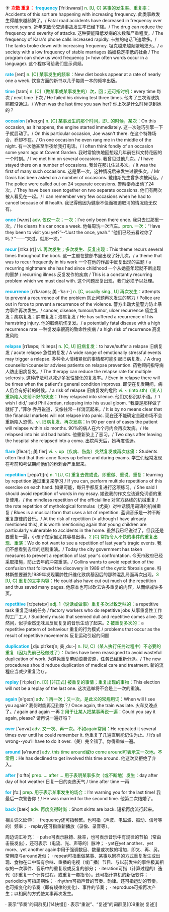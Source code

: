 ☀ <font color="red">**次数 重复：**</font>
<font color="sky blue">**frequency**</font> [ˈfri:kwənsi]
<font color="rgb(227, 108, 9)">n. [U, C] 某事的发生率、重复率：</font>Accidents of this sort are happening with increasing frequency. 此类事故发生得越来越频繁了。/ Fatal road accidents have decreased in frequency over recent years. 近年来致命交通事故发生率已经下降。/ The drug can reduce the frequency and severity of attacks. 这种要能降低发病的次数和严重程度。/ The frequency of Kara's phone calls increased rapidly. 卡拉的电话飞速增多。/ The tanks broke down with increasing frequency. 坦克越来越频繁地熄火。/ a society with a low frequency of stable marriages 婚姻稳定率低的社会 / The program can show us word frequency (= how often words occur in a language). 这个程序可给我们显示词频。

<font color="sky blue">**rate**</font> [reɪt] 
<font color="rgb(227, 108, 9)">n. [C] 某事发生的频率：</font>New diet books appear at a rate of nearly one a week. 饮食方面的新书以几乎每周一本的频率出版。

<font color="sky blue">**time**</font> [taɪm] 
<font color="rgb(227, 108, 9)">n. [C]（做某事或某事发生的）次，回；还可指时机：</font>every time 每次 / next time 下次 / He failed his driving test three times. 他考了三次驾驶执照都没通过。/ When was the last time you saw her? 你上次是什么时候见到她的？
             
<font color="sky blue">**occasion**</font> [əˈkeɪʒn]
<font color="rgb(227, 108, 9)">n. [C] 某事发生的那个时间，即…的时候，某次：</font>On this occasion, as it happens, the engine started immediately. 这一次碰巧引擎一下子就启动了。/ On this particular occasion, Joe wasn't there. 在这个特殊场合，乔却不在。/ On one occasion he even rang me in the middle of the night. 有一次他甚至半夜给我打电话。/ I often think fondly of an occasion some years ago at Covent Garden. 我时常愉快地回想起几年前在科文特花园的一个时刻。/ I've met him on several occasions. 我曾见过他几次。/ I have stayed there on a number of occasions. 我曾在那儿住过多次。/ It was the first of many such occasions. 这是第一次，这种情况后来发生过很多次。/ Mr Davis has been asked on a number of occasions. 戴维斯先生曾多次被问及。/ The police were called out on 24 separate occasions. 警察奉命出动了24次。/ They have been seen together on two separate occasions. 他们有两次被人看见在一起。/ I can remember very few occasions when he had to cancel because of ill health. 我记得他因为健康不佳而被迫取消的情况绝无仅有。         

<font color="sky blue">**once**</font> [wʌns] 
<font color="rgb(227, 108, 9)">adv. 仅仅一次；一次：</font>I’ve only been there once. 我只去过那里一次。/ He cleans his car once a week. 他每周洗一次汽车。<font color="rgb(227, 108, 9)">pron. 一次：</font>“Have they been to visit you yet?”--“Just the once, yeah.” “他们已经去看过你了吗？”——“来过，就那一次。”
                      
<font color="sky blue">**recur**</font> [rɪˈkɜ:(r)]
<font color="rgb(227, 108, 9)">vi. 再次发生；多次发生、反复出现：</font>This theme recurs several times throughout the book. 这一主题在整部书里出现了好几次。/ a theme that was to recur frequently in his work 一个在他的作品中反复出现的主题 / a recurring nightmare she has had since childhood 一个从她童年起就不断出现的噩梦 / recurring illness 反复发作的疾病 / This is a constantly recurring problem which we must deal with. 这个问题反复出现，我们必须予以处理。

<font color="sky blue">**recurrence**</font> [rɪˈkʌrəns; 美 -ˈkɜ:r-]
<font color="rgb(227, 108, 9)">n. [C, usually sing., U] 再次发生：</font>attempts to prevent a recurrence of the problem 防止问题再次发生的努力 / Police are out in force to prevent a recurrence of the violence. 警方出动大量警力防止暴力事件再次发生。/ cancer, disease, tumour/tumor, ulcer recurrence 癌症复发；疾病复发；肿瘤复发；溃疡复发 / He has suffered a recurrence of his hamstring injury. 他的腘绳肌伤复发。/ a potentially fatal disease with a high recurrence rate 一种复发率很高的致命性疾病 / a high risk of recurrence 高复发风险
                      
<font color="sky blue">**relapse**</font> [rɪˈlæps; ˈri:læps]
<font color="rgb(227, 108, 9)">n. [C, U] 旧病复发：</font>to have/suffer a relapse 旧病复发 / acute relapse 急性的复发 / A wide range of emotionally stressful events may trigger a relapse. 多种令人情绪紧张的事情都可能引起旧病复发。/ A drug counsellor/counselor advises patients on relapse prevention. 药物顾问指导病人防止旧病复发。/ The therapy can reduce the relapse rate for multiple sclerosis. 这种疗法可以减少多发性硬化的复发率。/ Even in relapse there will be times when the patient's general condition improves. 即便在复发期间，病人仍会有好转的时候。/ a risk of relapse 旧病复发的危险 <font color="rgb(227, 108, 9)">vi. ~ (into sth)（某人）重新陷入先前不好的状态：</font>They relapsed into silence. 他们又都沉默不语。/ 'I wish I did,' said Phil Jordan, relapsing into his usual gloom. “我要是那样做了就好了，”菲尔·乔丹说道，又像往常一样消沉起来。/ It is by no means clear that the financial markets will not relapse into panic. 现在还不能确定金融市场不会重新陷入恐慌。<font color="rgb(227, 108, 9)">vi. 旧病复发、再次发病：</font>In 90 per cent of cases the patient will relapse within six months. 90%的病人在六个月内会再次发病。/ He relapsed into his old bad habits. 他重新染上了恶习。/ Two days after leaving the hospital she relapsed into a coma. 出院两天后，她再度昏迷。
           
<font color="sky blue">**flare**</font> [fleə(r); 美 fler]
<font color="rgb(227, 108, 9)">vi. ~ up（疾病、伤势）突然复发或再次疼痛：</font>Students often find that their acne flares up before and during exams. 学生们经常发现在考前和考试期间他们的粉刺会严重起来。

<font color="sky blue">**repetition**</font> [ˌrepəˈtɪʃn]
<font color="rgb(227, 108, 9)">n. 1 [U, C] 重复去做或说，即重做、重说、重复：</font>learning by repetition 通过重复来学习 / If you can, perform multiple repetitions of this exercise on each hand. 如果可能，每只手都反复进行这项练习。/ She said I should avoid repetition of words in my essay. 她说我的作文应该避免词语的重复使用。/ the mindless repetition of the official line 对官方路线的机械重复 / the rote repetition of mythological formulas（尤美）对神话惯用词语的机械重复 / Blues is a musical form that uses a lot of repetition. 蓝调音乐是一种不断重复旋律的音乐。/ At the risk of repetition (= although I have already mentioned this), it is worth mentioning again that young children are particularly vulnerable to accidents in the home. 虽然我已经说过了，但我还是要重复一遍，小孩子在家里尤其容易出事。<font color="rgb(227, 108, 9)">2 [C] 常指令人不快的事件的重复出现、重演：</font>We do not want to see a repetition of last year's tragic events. 我们不想看到去年的悲剧重演。/ Today the city government has taken measures to prevent a repetition of last year's confrontation. 今天市政府已经采取措施，防止去年的冲突重演。/ Collins wants to avoid repetition of the confusion that followed the discovery in 1989 of the cystic fibrosis gene. 科林斯想要避免1989年发现囊肿性纤维化致病基因后的那种混乱局面再次出现。<font color="rgb(227, 108, 9)">3 [U, C] 重复的文字内容：</font>He could also have cut out much of the repetition and thus saved many pages. 他原本也可以砍去许多重复的内容，从而缩减许多页。
                      
<font color="sky blue">**repetitive**</font> [rɪˈpetətɪv]
<font color="rgb(227, 108, 9)">adj. 1（说话或做事）重复多次以致乏味的：</font>a repetitive task 重复乏味的任务 / factory workers who do repetitive jobs 从事重复性工作的工厂工人 / Suddenly music that seemed dull and repetitive comes alive. 突然间，似乎索然无味且反反复复的音乐生动了起来。<font color="rgb(227, 108, 9)">2 被重复多次的：</font>a repetitive pattern of behaviour 重复的行为模式 / problems that occur as the result of repetitive movements 反复运动引起的问题

<font color="sky blue">**duplication**</font> [ˌdju:plɪˈkeɪʃn; 美 ˌdu:-]
<font color="rgb(227, 108, 9)">n. [U, C]（某人执行任务过程中）不必要的重复（因为先前已经做过了）：</font>Duties have been reassigned to avoid wasteful duplication of work. 为避免重复劳动浪费资源，任务已经重新分派。/ The new procedures should reduce duplication of medical care and treatment. 新的流程应当减少重复治疗。
           
<font color="sky blue">**replay**</font> [ˈri:pleɪ]
<font color="rgb(227, 108, 9)">n. [C] [非正式] 被重复的事情；重复出现的事物：</font>This election will not be a replay of the last one. 这次选举将不会是上一次的重演。

<font color="sky blue">**again**</font> [ə'ɡeɪn] 
<font color="rgb(227, 108, 9)">adv. 1 再一次；又一次。是此义的常规用词：</font>When will I see you again? 我何时能再见到你？/ Once again, the train was late. 火车又晚点了。/ again and again 一再 <font color="rgb(227, 108, 9)">2 用于让某人把某事再说一遍：</font>Could you say it again, please? 请再说一遍好吗？ 

<font color="sky blue">**over**</font> ['əʊvə] 
<font color="rgb(227, 108, 9)">adv. 又一次、再一次。不如again常用：</font>He repeated it several times over until he could remember it. 他重复了几遍直到能记住为止。/ It’s all wrong--you’ll have to do it over.（美）完全错了。你得重做一遍。

<font color="sky blue">**around**</font> [ə'raʊnd] 
<font color="rgb(227, 108, 9)">adv. this time around或to come around可表示又一次地。不常用：</font>He has declined to get involved this time around. 他这次又拒绝了介入。

<font color="sky blue">**after**</font> ['ɑːftə] 
<font color="rgb(227, 108, 9)">prep. ... after ... 用于表明某事多次（或不断地）发生：</font>day after day of hot weather 日复一日的炎热天气 / time after time 一再

<font color="sky blue">**for**</font> [fɔ:] 
<font color="rgb(227, 108, 9)">prep. 用于表示某事发生的场合：</font>I’m warning you for the last time! 我最后一次警告你！/ He was married for the second time. 他第二次结婚了。

<font color="sky blue">**back**</font> [bæk] 
<font color="rgb(227, 108, 9)">adv. 再度变得时尚：</font>Short skirts are back. 短裙再度流行起来。

相关词义延伸：
· frequency还可指频繁。也可指（声波、电磁波、振动、信号等的）频率；
· replay还可指重新播放（录像、录音等）。

周边词汇补充：
· pulse可表示脉搏、脉率，也可表示音乐中有规律的节拍（常由击鼓发出），还可表示（电流、光、声等的）脉冲；
· yet在yet another、yet more、yet another again中用于强调数目、数量或次数的增加，即又、再、另。常用度与around近似；
· repeat可指重做某事、某事以同样的方式重复发生或出现、食物在口中留有余味、重播的电视（或广播）节目、与以前发生的事件极其相似的一次事件、音乐中的重复段或反复的部分；
· iteration可指（计算过程的）迭代（即重复一个计算过程，或重复一套指令）。还可指计算机的新版软件；
· periodicity可指周期性；
· rhythm可指声音的节奏、韵律。还可指运动的节奏。也可指变化的节奏（即有规律的变化）、事件的节奏；
· reproduce可指再次产生；以相同的方式使某事再次发生。

· 表示“节奏”的词群见[[14快慢]]
· 表示“重说”、“复述”的词群见[[09重说 复述]]
